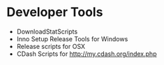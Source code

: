 # Developer Tools

 - DownloadStatScripts
 - Inno Setup Release Tools for Windows
 - Release scripts for OSX 
 - CDash Scripts for http://my.cdash.org/index.php
